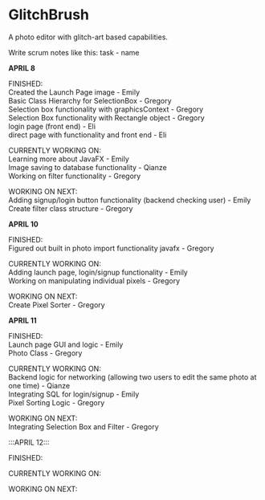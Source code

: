 # GlitchBrush
A photo editor with glitch-art based capabilities.

Write scrum notes like this:
task - name

<b> APRIL 8</b>
<br>

FINISHED: <br>
Created the Launch Page image - Emily <br>
Basic Class Hierarchy for SelectionBox - Gregory<br>
Selection box functionality with graphicsContext - Gregory<br>
Selection Box functionality with Rectangle object - Gregory<br>
login page (front end) - Eli<br>
direct page with functionality and front end - Eli<br>

CURRENTLY WORKING ON: <br>
Learning more about JavaFX - Emily<br>
Image saving to database functionality - Qianze<br>
Working on filter functionality - Gregory

WORKING ON NEXT: <br>
Adding signup/login button functionality (backend checking user) - Emily<br>
Create filter class structure - Gregory <br>

<b> APRIL 10 </b>
<br>

FINISHED: <br>
Figured out built in photo import functionality javafx - Gregory

CURRENTLY WORKING ON: <br>
Adding launch page, login/signup functionality - Emily <br>
Working on manipulating individual pixels - Gregory<br>

WORKING ON NEXT: <br>
Create Pixel Sorter - Gregory <br>

<b> APRIL 11 </b>
<br>

FINISHED: <br>
Launch page GUI and logic - Emily <br>
Photo Class - Gregory

CURRENTLY WORKING ON: <br>
Backend logic for networking (allowing two users to edit the same photo at one time) - Qianze <br>
Integrating SQL for login/signup - Emily <br>
Pixel Sorting Logic - Gregory

WORKING ON NEXT: <br>
Integrating Selection Box and Filter - Gregory

:::APRIL 12:::

FINISHED:

CURRENTLY WORKING ON:

WORKING ON NEXT:
